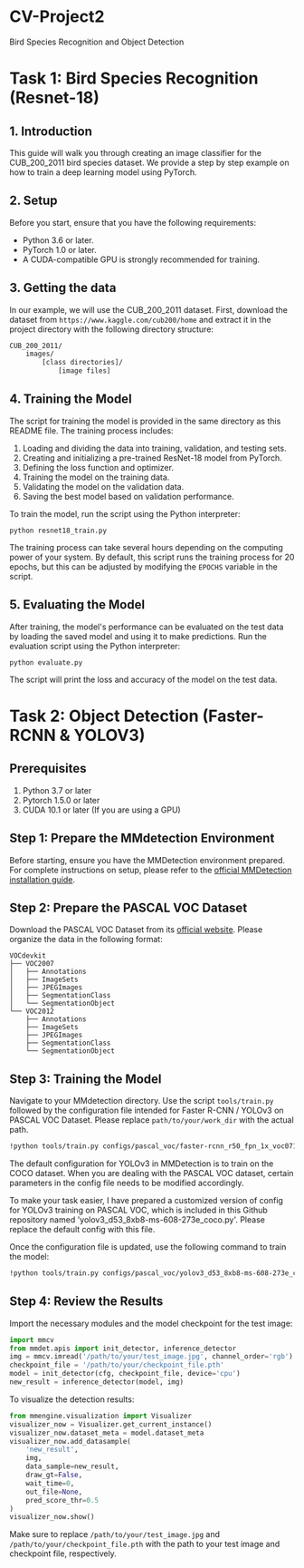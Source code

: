 # CV-Project2
Bird Species Recognition and Object Detection

# Task 1: Bird Species Recognition (Resnet-18)

## 1. Introduction

This guide will walk you through creating an image classifier for the CUB_200_2011 bird species dataset. We provide a step by step example on how to train a deep learning model using PyTorch.

## 2. Setup

Before you start, ensure that you have the following requirements:

* Python 3.6 or later.
* PyTorch 1.0 or later.
* A CUDA-compatible GPU is strongly recommended for training. 

## 3. Getting the data

In our example, we will use the CUB_200_2011 dataset. First, download the dataset from `https://www.kaggle.com/cub200/home` and extract it in the project directory with the following directory structure:

```bash
CUB_200_2011/
    images/
        [class directories]/
            [image files]
```

## 4. Training the Model

The script for training the model is provided in the same directory as this README file. The training process includes:

1. Loading and dividing the data into training, validation, and testing sets.
2. Creating and initializing a pre-trained ResNet-18 model from PyTorch.
3. Defining the loss function and optimizer.
4. Training the model on the training data.
5. Validating the model on the validation data.
6. Saving the best model based on validation performance.

To train the model, run the script using the Python interpreter:

    python resnet18_train.py

The training process can take several hours depending on the computing power of your system. By default, this script runs the training process for 20 epochs, but this can be adjusted by modifying the `EPOCHS` variable in the script.

## 5. Evaluating the Model

After training, the model's performance can be evaluated on the test data by loading the saved model and using it to make predictions. Run the evaluation script using the Python interpreter:

    python evaluate.py

The script will print the loss and accuracy of the model on the test data.

# Task 2: Object Detection (Faster-RCNN & YOLOV3)

## Prerequisites

1. Python 3.7 or later
2. Pytorch 1.5.0 or later
3. CUDA 10.1 or later (If you are using a GPU)

## Step 1: Prepare the MMdetection Environment

Before starting, ensure you have the MMDetection environment prepared. For complete instructions on setup, please refer to the [official MMDetection installation guide](https://mmdetection.readthedocs.io/en/latest/get_started.html#installation).

## Step 2: Prepare the PASCAL VOC Dataset

Download the PASCAL VOC Dataset from its [official website](http://host.robots.ox.ac.uk/pascal/VOC/). Please organize the data in the following format:

```
VOCdevkit
├── VOC2007
│   ├── Annotations
│   ├── ImageSets
│   ├── JPEGImages
│   ├── SegmentationClass
│   └── SegmentationObject
└── VOC2012
    ├── Annotations
    ├── ImageSets
    ├── JPEGImages
    ├── SegmentationClass
    └── SegmentationObject
```

## Step 3: Training the Model

Navigate to your MMdetection directory. Use the script `tools/train.py` followed by the configuration file intended for Faster R-CNN / YOLOv3 on PASCAL VOC Dataset. Please replace `path/to/your/work_dir` with the actual path.

```bash
!python tools/train.py configs/pascal_voc/faster-rcnn_r50_fpn_1x_voc0712.py --work-dir path/to/your/work_dir
```

The default configuration for YOLOv3 in MMDetection is to train on the COCO dataset. When you are dealing with the PASCAL VOC dataset, certain parameters in the config file needs to be modified accordingly.

To make your task easier, I have prepared a customized version of config for YOLOv3 training on PASCAL VOC, which is included in this Github repository named 'yolov3_d53_8xb8-ms-608-273e_coco.py'. Please replace the default config with this file. 

Once the configuration file is updated, use the following command to train the model:

```bash
!python tools/train.py configs/pascal_voc/yolov3_d53_8xb8-ms-608-273e_coco.py --work-dir path/to/your/work_dir
```

## Step 4: Review the Results

Import the necessary modules and the model checkpoint for the test image:

```python
import mmcv
from mmdet.apis import init_detector, inference_detector
img = mmcv.imread('/path/to/your/test_image.jpg', channel_order='rgb')
checkpoint_file = '/path/to/your/checkpoint_file.pth'
model = init_detector(cfg, checkpoint_file, device='cpu')
new_result = inference_detector(model, img)
```
To visualize the detection results:

```python
from mmengine.visualization import Visualizer
visualizer_now = Visualizer.get_current_instance()
visualizer_now.dataset_meta = model.dataset_meta
visualizer_now.add_datasample(
    'new_result',
    img,
    data_sample=new_result,
    draw_gt=False,
    wait_time=0,
    out_file=None,
    pred_score_thr=0.5
)
visualizer_now.show()
```

Make sure to replace `/path/to/your/test_image.jpg` and `/path/to/your/checkpoint_file.pth` with the path to your test image and checkpoint file, respectively. 
